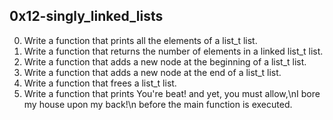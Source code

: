 ## 0x12-singly_linked_lists
0.  Write a function that prints all the elements of a list_t list.
1.  Write a function that returns the number of elements in a linked list_t list.
2.  Write a function that adds a new node at the beginning of a list_t list.
3.  Write a function that adds a new node at the end of a list_t list.
4.  Write a function that frees a list_t list.
5.  Write a function that prints You're beat! and yet, you must allow,\nI bore my house upon my back!\n before the main function is executed.